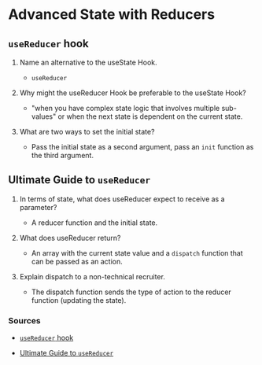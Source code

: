 # Advanced State with Reducers

## `useReducer` hook

1. Name an alternative to the useState Hook.

   - `useReducer`

2. Why might the useReducer Hook be preferable to the useState Hook?

   - "when you have complex state logic that involves multiple sub-values" or when the next state is dependent on the current state.

3. What are two ways to set the initial state?

   - Pass the initial state as a second argument, pass an `init` function as the third argument.

## Ultimate Guide to `useReducer`

1. In terms of state, what does useReducer expect to receive as a parameter?

   - A reducer function and the initial state.

2. What does useReducer return?

   - An array with the current state value and a `dispatch` function that can be passed as an action.

3. Explain dispatch to a non-technical recruiter.

   - The dispatch function sends the type of action to the reducer function (updating the state).

### Sources

- [`useReducer` hook](https://reactjs.org/docs/hooks-reference.html#usereducer)

- [Ultimate Guide to `useReducer`](https://blog.logrocket.com/react-usereducer-hook-ultimate-guide/)
